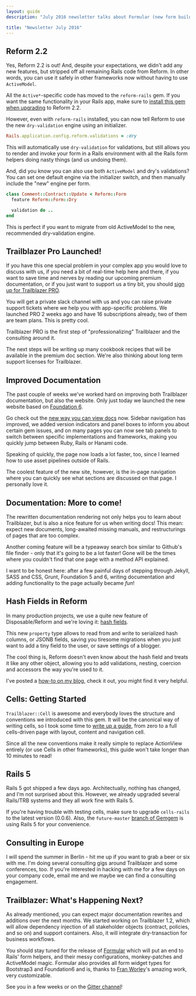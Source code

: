 ```yaml
---
layout: guide
description: "July 2016 newsletter talks about Formular (new form builder for Ruby), dry-validation in Reform, Sinatra/TRB, cool but unknown features in Reform and upcoming talks in Europe and Australia."

title: "Newsletter July 2016"
---
```


## Reform 2.2

Yes, Reform 2.2 is out! And, despite your expectations, we didn't add any new features, but stripped off all remaining Rails code from Reform. In other words, you can use it safely in other frameworks now without having to use `ActiveModel`.

All the `Active*`-specific code has moved to the `reform-rails` gem. If you want the same functionality in your Rails app, make sure to [install this gem when upgrading](http://trailblazer.to/gems/reform/#reform-rails) to Reform 2.2.

However, even with `reform-rails` installed, you can now tell Reform to use the new `dry-validation` engine using an initializer.

```ruby
Rails.application.config.reform.validations = :dry
```

This will automatically use `dry-validation` for validations, but still allows you to render and invoke your form in a Rails environment with all the Rails form helpers doing nasty things (and us undoing them).

And, did you know you can also use both `ActiveModel` and dry's validations? You can set one default engine via the initializer switch, and then manually include the "new" engine per form.

```ruby
class Comment::Contract::Update < Reform::Form
  feature Reform::Form::Dry

  validation do ..
end
```

This is perfect if you want to migrate from old ActiveModel to the new, recommended dry-validation engine.

## Trailblazer Pro Launched!

If you have this one special problem in your complex app you would love to discuss with us, if you need a bit of real-time help here and there, if you want to save time and nerves by reading our upcoming premium documentation, or if you just want to support us a tiny bit, you should [sign up for Trailblazer PRO](http://pro.trailblazer.to).

You will get a private slack channel with us and you can raise private support tickets where we help you with app-specific problems. We launched PRO 2 weeks ago and have 16 subscriptions already, two of them are team plans. This is pretty cool.

Trailblazer PRO is the first step of "professionalizing" Trailblazer and the consulting around it.

The next steps will be writing up many cookbook recipes that will be available in the premium doc section. We're also thinking about long term support licenses for Trailblazer.

## Improved Documentation

The past couple of weeks we've worked hard on improving both Trailblazer documentation, but also the website. Only just today we launched the new website based on [Foundation 6](http://zurb.foundation.com).

Go check out the [new way you can view docs](http://trailblazer.to/gems/cells/getting-started.html) now. Sidebar navigation has improved, we added version indicators and panel boxes to inform you about certain gem issues, and on many pages you can now see tab panels to switch between specific implementations and frameworks, making you quickly jump between Ruby, Rails or Hanami code.

Speaking of quickly, the page now loads a lot faster, too, since I learned how to use asset pipelines outside of Rails.

The coolest feature of the new site, however, is the in-page navigation where you can quickly see what sections are discussed on that page. I personally love it.

## Documentation: More to come!

The rewritten documentation rendering not only helps you to learn about Trailblazer, but is also a nice feature for us when writing docs! This mean: expect new documents, long-awaited missing manuals, and restructurings of pages that are too complex.

Another coming feature will be a typeaway search box similar to Github's file finder - only that it's going to be a lot faster! Gone will be the times where you couldn't find that one page with a method API explained.

I want to be honest here: after a few painful days of stepping through Jekyll, SASS and CSS, Grunt, Foundation 5 and 6, writing documentation and adding functionality to the page actually became *fun*!

## Hash Fields in Reform

In many production projects, we use a quite new feature of Disposable/Reform and we're loving it: [hash fields](http://trailblazer.to/gems/disposable/api.html#property-struct).

This new `property` type allows to read from and write to serialized hash columns, or JSONB fields, saving you tiresome migrations when you just want to add a tiny field to the user, or save settings of a blogger.

The cool thing is, Reform doesn't even know about the hash field and treats it like any other object, allowing you to add validations, nesting, coercion and accessors the way you're used to it.

I've posted a [how-to on my blog](http://apotonick.wordpress.com/asd), check it out, you might find it very helpful.

## Cells: Getting Started

`Trailblazer::Cell` is awesome and everybody loves the structure and conventions we introduced with this gem. It will be the canonical way of writing cells, so I took some time to [write up a guide](http://trailblazer.to/gems/cells/getting-started.html), from zero to a full cells-driven page with layout, content and navigation cell.

Since all the new conventions make it really simple to replace ActionView entirely (or use Cells in other frameworks), this guide won't take longer than 10 minutes to read!

## Rails 5

Rails 5 got shipped a few days ago. Architectually, nothing has changed, and I'm not surprised about this. However, we already upgraded several Rails/TRB systems and they all work fine with Rails 5.

If you're having trouble with testing cells, make sure to upgrade `cells-rails` to the latest version (0.0.6). Also, the `future-master` [branch of Gemgem](https://github.com/apotonick/gemgem-trbrb) is using Rails 5 for your convenience.

## Consulting in Europe

I will spend the summer in Berlin - hit me up if you want to grab a beer or six with me. I'm doing several consulting gigs around Trailblazer and some conferences, too. If you're interested in hacking with me for a few days on your company code, email me and we maybe we can find a consulting engagement.

## Trailblazer: What's Happening Next?

As already mentioned, you can expect major documentation rewrites and additions over the next months. We started working on Trailblazer 1.2, which will allow dependency injection of all stakeholder objects (contract, policies, and so on) and support containers. Also, it will integrate dry-transaction for business workflows.

You should stay tuned for the release of [Formular](https://github.com/trailblazer/formular) which will put an end to Rails' form helpers, and their messy configurations, monkey-patches and ActiveModel magic. Formular also provides all form widget types for Bootstrap3 and Foundation6 and is, thanks to [Fran Worley](https://github.com/fran-worley)'s amazing work, very customizable.

See you in a few weeks or on the [Gitter channel](https://gitter.im/trailblazer/chat)!
